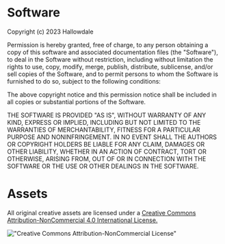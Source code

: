 Software
==================

Copyright (c) 2023 Hallowdale

Permission is hereby granted, free of charge, to any person obtaining a copy of this software and associated documentation files (the "Software"), to deal in the Software without restriction, including without limitation the rights to use, copy, modify, merge, publish, distribute, sublicense, and/or sell copies of the Software, and to permit persons to whom the Software is furnished to do so, subject to the following conditions:

The above copyright notice and this permission notice shall be included in all copies or substantial portions of the Software.

THE SOFTWARE IS PROVIDED "AS IS", WITHOUT WARRANTY OF ANY KIND, EXPRESS OR IMPLIED, INCLUDING BUT NOT LIMITED TO THE WARRANTIES OF MERCHANTABILITY, FITNESS FOR A PARTICULAR PURPOSE AND NONINFRINGEMENT. IN NO EVENT SHALL THE AUTHORS OR COPYRIGHT HOLDERS BE LIABLE FOR ANY CLAIM, DAMAGES OR OTHER LIABILITY, WHETHER IN AN ACTION OF CONTRACT, TORT OR OTHERWISE, ARISING FROM, OUT OF OR IN CONNECTION WITH THE SOFTWARE OR THE USE OR OTHER DEALINGS IN THE SOFTWARE.

Assets
==================

All original creative assets are licensed under a [Creative Commons Attribution-NonCommercial 4.0 International License.](https://creativecommons.org/licenses/by-nc/4.0/)

!["Creative Commons Attribution-NonCommercial License"](https://i.creativecommons.org/l/by-nc/4.0/88x31.png "Creative Commons Attribute-NonCommericial License")

